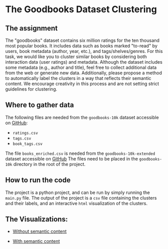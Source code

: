 # The Goodbooks Dataset Clustering

## The assignment
The "goodbooks" dataset contains six million ratings for the ten
thousand most popular books. It includes data such as books marked
"to-read" by users, book metadata (author, year, etc.), and
tags/shelves/genres. For this task, we would like you to cluster similar
books by considering both interaction data (user ratings) and metadata.
Although the dataset includes some metadata (e.g., author and title),
feel free to collect additional data from the web or generate new data.
Additionally, please propose a method to automatically label the
clusters in a way that reflects their semantic content. We encourage
creativity in this process and are not setting strict guidelines for
clustering.

## Where to gather data

The following files are needed from the `goodbooks-10k` dataset accessible on [GitHub](https://github.com/zygmuntz/goodbooks-10k):
- `ratings.csv`
- `tags.csv`
- `book_tags.csv`

The file `books_enriched.csv` is needed from the `goodbooks-10k-extended` dataset accessible on [GitHub](https://github.com/malcolmosh/goodbooks-10k-extended)
The files need to be placed in the `goodbooks-10k` directory in the root of the project.

## How to run the code
The project is a python project, and can be run by simply running the `main.py` file.
The output of the project is a `csv` file containing the clusters and their labels, and an interactive `html` visualization of the clusters.

## The Visualizations:
- [Without semantic content](https://matejmojemeno.github.io/clustering_visualization/umap_gower.html)

- [With semantic content](https://matejmojemeno.github.io/clustering_visualization/umap_combined.html)

